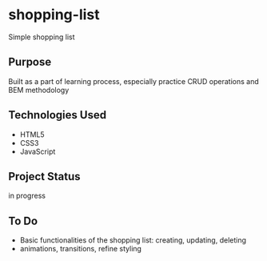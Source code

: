 # shopping-list

Simple shopping list

## Purpose

Built as a part of learning process, especially practice CRUD operations and BEM methodology

## Technologies Used

- HTML5
- CSS3
- JavaScript

## Project Status

in progress

## To Do

- Basic functionalities of the shopping list: creating, updating, deleting
- animations, transitions, refine styling
